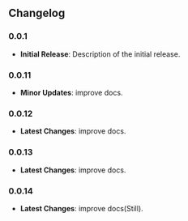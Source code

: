 

## Changelog

### 0.0.1
- **Initial Release**: Description of the initial release.

### 0.0.11
- **Minor Updates**: improve docs.

### 0.0.12
- **Latest Changes**: improve docs.

### 0.0.13
- **Latest Changes**: improve docs.

### 0.0.14
- **Latest Changes**: improve docs(Still).



